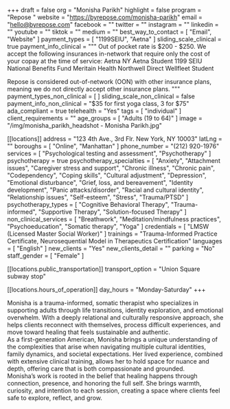 +++
draft = false
org = "Monisha Parikh"
highlight = false
program = "Repose "
website = "https://byrepose.com/monisha-parikh"
email = "hello@byrepose.com"
facebook = ""
twitter = ""
instagram = ""
linkedin = ""
youtube = ""
tiktok = ""
medium = ""
best_way_to_contact = [ "Email", "Website" ]
payment_types = [ "1199SEIU", "Aetna" ]
sliding_scale_clinical = true
payment_info_clinical = """
Out of pocket rate is $200 - $250.
We accept the following insurances in-network that require only the cost of your copay at the time of service:
Aetna NY 
Aetna Student
1199 SEIU National Benefits Fund
Meritain Health
Northwell Direct
Wellfleet Student

Repose is considered out-of-network (OON) with other insurance plans, meaning we do not directly accept other insurance plans. """
payment_types_non_clinical = [ ]
sliding_scale_non_clinical = false
payment_info_non_clinical = "$35 for first yoga class, 3 for $75"
ada_compliant = true
telehealth = "Yes"
tags = [ "individual" ]
client_requirements = ""
age_groups = [ "Adults (19 to 64)" ]
image = "/img/monisha_parikh_headshot - Monisha Parikh.jpg"

[[locations]]
address = "123 4th Ave., 3rd Flr. New York, NY 10003"
latLng = ""
boroughs = [ "Online", "Manhattan" ]
phone_number = "(212) 920-1976"
services = [ "Psychological testing and assessment", "Psychotherapy" ]
psychotherapy = true
psychotherapy_specialties = [
  "Anxiety",
  "Attachment issues",
  "Caregiver stress and support",
  "Chronic illness",
  "Chronic pain",
  "Codependency",
  "Coping skills",
  "Cultural adjustment",
  "Depression",
  "Emotional disturbance",
  "Grief, loss, and bereavement",
  "Identity development",
  "Panic attacks/disorder",
  "Racial and cultural identity",
  "Relationship issues",
  "Self-esteem",
  "Stress",
  "Trauma/PTSD"
]
psychotherapy_types = [
  "Cognitive Behavioral Therapy",
  "Trauma-informed",
  "Supportive Therapy",
  "Solution-focused Therapy"
]
non_clinical_services = [
  "Breathwork",
  "Meditation/mindfulness practices",
  "Psychoeducation",
  "Somatic therapy",
  "Yoga"
]
credentials = [ "LMSW (Licensed Master Social Worker)" ]
trainings = "Trauma-Informed Practice Certificate, Neurosequential Model in Therapeutics Certification"
languages = [ "English" ]
new_clients = "Yes"
new_clients_detail = ""
parking = "No"
staff_gender = [ "Female" ]

  [[locations.public_transportation]]
  transport_option = "Union Square subway stop"

  [[locations.hours_of_operation]]
  day_hours = "Monday-Saturday"
+++

Monisha is a trauma-informed, somatic therapist who specializes in supporting adults through life transitions, identity exploration, and emotional overwhelm. With a deeply relational and culturally responsive approach, she helps clients reconnect with themselves, process difficult experiences, and move toward healing that feels sustainable and authentic. <br>
As a first-generation American, Monisha brings a unique understanding of the complexities that arise when navigating multiple cultural identities, family dynamics, and societal expectations. Her lived experience, combined with extensive clinical training, allows her to hold space for nuance and depth, offering care that is both compassionate and grounded. <br>
Monisha’s work is rooted in the belief that healing happens through connection, presence, and honoring the full self. She brings warmth, curiosity, and intention to each session, creating a space where clients feel safe to explore, reflect, and grow. <br>
